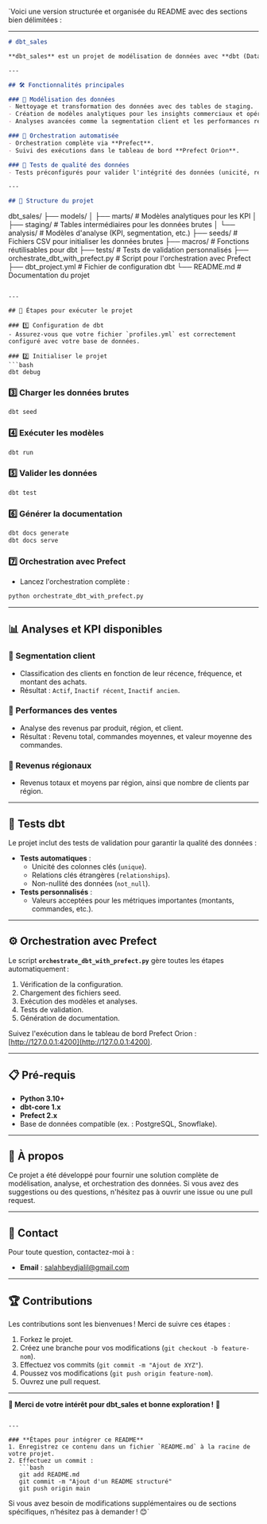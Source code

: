 `Voici une version structurée et organisée du README avec des sections bien délimitées :

---

```markdown
# dbt_sales

**dbt_sales** est un projet de modélisation de données avec **dbt (Data Build Tool)**, conçu pour transformer des données brutes en insights analytiques prêts à être visualisés et exploités.

---

## 🛠️ Fonctionnalités principales

### 🔹 Modélisation des données
- Nettoyage et transformation des données avec des tables de staging.
- Création de modèles analytiques pour les insights commerciaux et opérationnels.
- Analyses avancées comme la segmentation client et les performances régionales.

### 🔹 Orchestration automatisée
- Orchestration complète via **Prefect**.
- Suivi des exécutions dans le tableau de bord **Prefect Orion**.

### 🔹 Tests de qualité des données
- Tests préconfigurés pour valider l'intégrité des données (unicité, relations, non-nullité).

---

## 📂 Structure du projet

```
dbt_sales/
├── models/
│   ├── marts/             # Modèles analytiques pour les KPI
│   ├── staging/           # Tables intermédiaires pour les données brutes
│   └── analysis/          # Modèles d'analyse (KPI, segmentation, etc.)
├── seeds/                 # Fichiers CSV pour initialiser les données brutes
├── macros/                # Fonctions réutilisables pour dbt
├── tests/                 # Tests de validation personnalisés
├── orchestrate_dbt_with_prefect.py  # Script pour l'orchestration avec Prefect
├── dbt_project.yml        # Fichier de configuration dbt
└── README.md              # Documentation du projet
```

---

## 🚀 Étapes pour exécuter le projet

### 1️⃣ Configuration de dbt
- Assurez-vous que votre fichier `profiles.yml` est correctement configuré avec votre base de données.

### 2️⃣ Initialiser le projet
```bash
dbt debug
```

### 3️⃣ Charger les données brutes
```bash
dbt seed
```

### 4️⃣ Exécuter les modèles
```bash
dbt run
```

### 5️⃣ Valider les données
```bash
dbt test
```

### 6️⃣ Générer la documentation
```bash
dbt docs generate
dbt docs serve
```

### 7️⃣ Orchestration avec Prefect
- Lancez l'orchestration complète :
```bash
python orchestrate_dbt_with_prefect.py
```

---

## 📊 Analyses et KPI disponibles

### 🔹 Segmentation client
- Classification des clients en fonction de leur récence, fréquence, et montant des achats.
- Résultat : `Actif`, `Inactif récent`, `Inactif ancien`.

### 🔹 Performances des ventes
- Analyse des revenus par produit, région, et client.
- Résultat : Revenu total, commandes moyennes, et valeur moyenne des commandes.

### 🔹 Revenus régionaux
- Revenus totaux et moyens par région, ainsi que nombre de clients par région.

---

## 🧪 Tests dbt

Le projet inclut des tests de validation pour garantir la qualité des données :
- **Tests automatiques** :
  - Unicité des colonnes clés (`unique`).
  - Relations clés étrangères (`relationships`).
  - Non-nullité des données (`not_null`).
- **Tests personnalisés** :
  - Valeurs acceptées pour les métriques importantes (montants, commandes, etc.).

---

## ⚙️ Orchestration avec Prefect

Le script **`orchestrate_dbt_with_prefect.py`** gère toutes les étapes automatiquement :
1. Vérification de la configuration.
2. Chargement des fichiers seed.
3. Exécution des modèles et analyses.
4. Tests de validation.
5. Génération de documentation.

Suivez l'exécution dans le tableau de bord Prefect Orion : [http://127.0.0.1:4200](http://127.0.0.1:4200).

---

## 📋 Pré-requis

- **Python 3.10+**
- **dbt-core 1.x**
- **Prefect 2.x**
- Base de données compatible (ex. : PostgreSQL, Snowflake).

---

## 📝 À propos

Ce projet a été développé pour fournir une solution complète de modélisation, analyse, et orchestration des données. Si vous avez des suggestions ou des questions, n'hésitez pas à ouvrir une issue ou une pull request.

---

## 📧 Contact

Pour toute question, contactez-moi à :
- **Email** : salahbeydjalil@gmail.com

---

## 🏆 Contributions

Les contributions sont les bienvenues ! Merci de suivre ces étapes :
1. Forkez le projet.
2. Créez une branche pour vos modifications (`git checkout -b feature-nom`).
3. Effectuez vos commits (`git commit -m "Ajout de XYZ"`).
4. Poussez vos modifications (`git push origin feature-nom`).
5. Ouvrez une pull request.

---

**🎉 Merci de votre intérêt pour dbt_sales et bonne exploration !** 🚀
```

---

### **Étapes pour intégrer ce README**
1. Enregistrez ce contenu dans un fichier `README.md` à la racine de votre projet.
2. Effectuez un commit :
   ```bash
   git add README.md
   git commit -m "Ajout d'un README structuré"
   git push origin main
   ```

Si vous avez besoin de modifications supplémentaires ou de sections spécifiques, n’hésitez pas à demander ! 😊`
